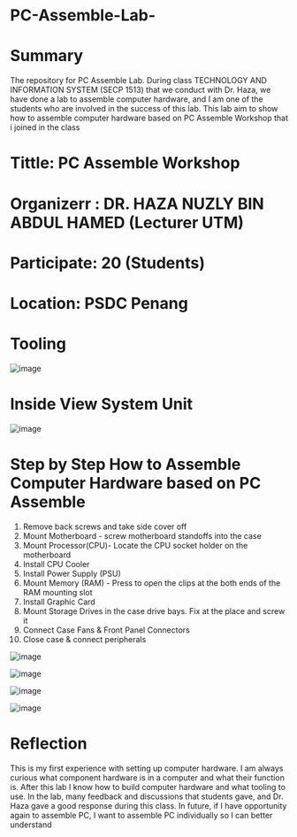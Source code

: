 # PC-Assemble-Lab-

# Summary
The repository for PC Assemble Lab. During class TECHNOLOGY AND INFORMATION SYSTEM (SECP 1513) that we conduct with Dr. Haza, we have done a lab to assemble computer hardware, and I am one of the students who are involved in the success of this lab.
This lab aim to show how to assemble computer hardware based on PC Assemble Workshop that i joined in the class


# Tittle: PC Assemble Workshop
# Organizerr : DR. HAZA NUZLY BIN ABDUL HAMED (Lecturer UTM)
# Participate: 20 (Students)
# Location: PSDC Penang

# Tooling
![image](https://github.com/user-attachments/assets/0e783917-74ec-4c44-b8d0-d0f8a0ebb530)


# Inside View System Unit
![image](https://github.com/user-attachments/assets/399a1e4f-35b3-43b9-aa7c-a756c69a765c)

# Step by Step How to Assemble Computer Hardware based on PC Assemble
1) Remove back screws and take side cover off
2) Mount Motherboard - screw motherboard standoffs into the case
3) Mount Processor(CPU)- Locate the CPU socket holder on the motherboard
3) Install CPU Cooler
4) Install Power Supply (PSU)
5) Mount Memory (RAM) - Press to open the clips at the both ends of the RAM mounting slot
6) Install Graphic Card
7) Mount Storage Drives in the case drive bays. Fix at the place and screw it
8) Connect Case Fans & Front Panel Connectors
9) Close case & connect peripherals

![image](https://github.com/user-attachments/assets/01ba55fd-918a-4cff-8d4a-f0274de1032a)

![image](https://github.com/user-attachments/assets/37295b45-2627-432d-94b5-e5c78d7d8353)

![image](https://github.com/user-attachments/assets/1d2ae12f-3b09-4397-a9dc-23ccb4e9fbf1)

![image](https://github.com/user-attachments/assets/ed6d77d5-7bb6-4a35-ae2f-4756d4a7b4ae)


# Reflection
This is my first experience with setting up computer hardware. I am always curious what component hardware is in a computer and what their function is. After this lab I know how to build computer hardware and what tooling to use.
In the lab, many feedback and discussions that students gave, and Dr. Haza gave a good response during this class. In future, if I have opportunity again to assemble PC, I want to assemble PC individually so I can better understand





   


